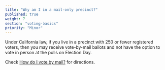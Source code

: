 ```yaml
---
title: "Why am I in a mail-only precinct?"
published: true
weight: 7
section: "voting-basics"
priority: "Minor"
---
```

Under California law, if you live in a precinct with 250 or fewer registered voters, then you may receive vote-by-mail ballots and not have the option to vote in person at the polls on Election Day.  

Check [How do I vote by mail?](#item-vote-by-mail) for directions.
